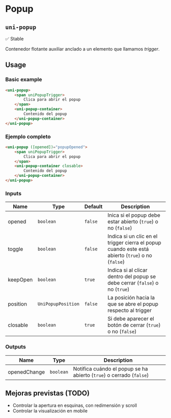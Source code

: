 Popup
===================
`uni-popup`
---
:white_check_mark: Stable

Contenedor flotante auxiliar anclado a un elemento que llamamos *trigger*.

## Usage

### Basic example

```html
<uni-popup>
    <span uniPopupTrigger>
        Clica para abrir el popup
    </span>
    <uni-popup-container>
        Contenido del popup
    </uni-popup-container>
</uni-popup>

```

### Ejemplo completo
```html
<uni-popup ([opened])="popupOpened">
    <span uniPopupTrigger>
        Clica para abrir el popup
    </span>
    <uni-popup-container closable>
        Contenido del popup
    </uni-popup-container>
</uni-popup>
```

### Inputs


| Name   | Type               | Default | Description                                                                                      |
| -------- | ------------------ | ----------- | ------------------------------------------------------------------------------------------------ |
| opened   | `boolean`          | `false`     | Inica si el popup debe estar abierto (`true`) o no (`false`)                                     |
| toggle   | `boolean`          | `false`     | Indica si un clic en el trigger cierra el popup cuando este está abierto (`true`) o no (`false`) |
| keepOpen | `boolean`          | `true`      | Indica si al clicar dentro del popup se debe cerrar (`false`) o no (`true`)                      |
| position | `UniPopupPosition` | `false`     | La posición hacia la que se abre el popup respecto al trigger                                    |
| closable | `boolean`          | `true`      | Si debe aparecer el botón de cerrar (`true`) o no (`false`)                                      |

### Outputs

| Name       | Type      | Description                                                         |
| ------------ | --------- | ------------------------------------------------------------------- |
| openedChange | `boolean` | Notifica cuándo el popup se ha abierto (`true`) o cerrado (`false`) |

## Mejoras previstas (TODO)

- Controlar la apertura en esquinas, con redimensión y scroll
- Controlar la visualización en mobile